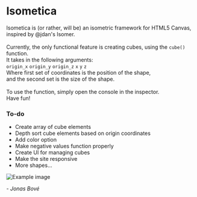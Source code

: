 # Isometica
Isometica is (or rather, will be) an isometric framework for HTML5 Canvas, inspired by @jdan's Isomer. <br><br>
Currently, the only functional feature is creating cubes, using the `cube()` function. <br>
It takes in the following arguments: <br>
`origin_x` `origin_y` `origin_z` `x` `y` `z` <br>
Where first set of coordinates is the position of the shape, <br>
and the second set is the size of the shape. <br> <br>
To use the function, simply open the console in the inspector. <br>
Have fun!

### To-do
* Create array of cube elements
* Depth sort cube elements based on origin coordinates
* Add color option
* Make negative values function properly
* Create UI for managing cubes
* Make the site responsive
* More shapes...

![Example image](https://i.imgur.com/PWelxHs.png)

*- Jonas Bové*
